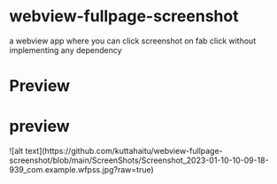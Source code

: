# webview-fullpage-screenshot
a webview app where you can click screenshot on fab click without implementing any dependency 

<h1>Preview</h1>
<h1>preview</h1>
![alt text](https://github.com/kuttahaitu/webview-fullpage-screenshot/blob/main/ScreenShots/Screenshot_2023-01-10-10-09-18-939_com.example.wfpss.jpg?raw=true)

